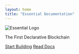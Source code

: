 ```yaml
---
layout: home
title: "Essential Documentation"
---
```


<div class="hero-background">
  <img src="/images/logo.png" alt="Essential Logo" class="hero-logo">
  <p class="hero-tagline">The First Declarative Blockchain</p>
  <div class="hero-buttons">
    <a href="/essential-docs-hub/build/getting-started" class="hero-button primary">Start Building</a>
    <a href="/essential-docs-hub/welcome" class="hero-button secondary">Read Docs</a>
  </div>
</div>
